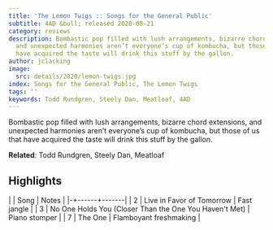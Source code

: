```yaml
---
title: 'The Lemon Twigs :: Songs for the General Public'
subtitle: 4AD &bull; released 2020-08-21
category: reviews
description: Bombastic pop filled with lush arrangements, bizarre chord extensions,
  and unexpected harmonies aren’t everyone’s cup of kombucha, but those of us that
  have acquired the taste will drink this stuff by the gallon.
author: jclacking
image:
  src: details/2020/lemon-twigs.jpg
index: Songs for the General Public, The Lemon Twigs
tags: ''
keywords: Todd Rundgren, Steely Dan, Meatloaf, 4AD
---
```

Bombastic pop filled with lush arrangements, bizarre chord extensions, and unexpected harmonies aren’t everyone’s cup of kombucha, but those of us that have acquired the taste will drink this stuff by the gallon.<!--more-->

**Related**: Todd Rundgren, Steely Dan, Meatloaf

## Highlights

| | Song | Notes |
|-+------+-------|
| 2 | Live in Favor of Tomorrow | Fast jangle |
| 3 | No One Holds You (Closer Than the One You Haven't Met) | Piano stomper |
| 7 | The One | Flamboyant freshmaking |


